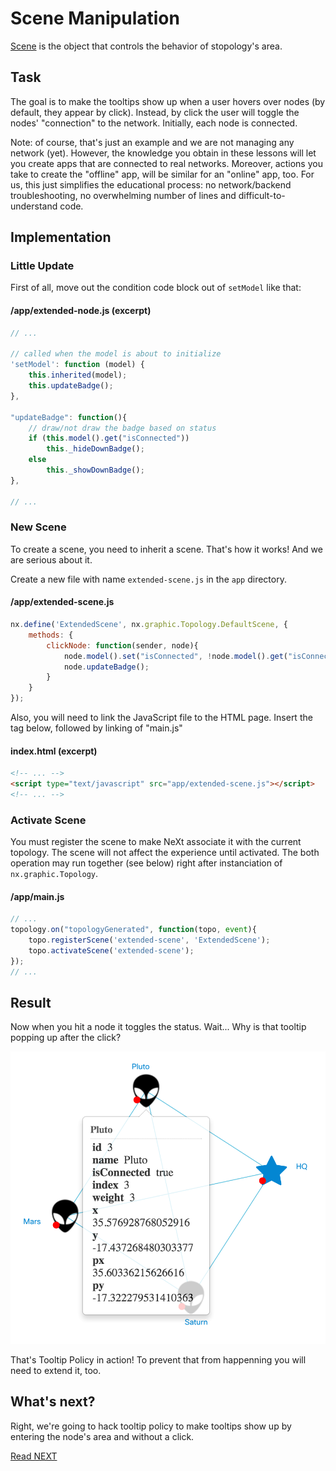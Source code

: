 # Scene Manipulation
[Scene](tutorial-003-07.md) is the object that controls the behavior of stopology's area.

## Task
The goal is to make the tooltips show up when a user hovers over nodes (by default, they appear by click). Instead, by click the user will toggle the nodes' "connection" to the network. Initially, each node is connected.

Note: of course, that's just an example and we are not managing any network (yet). However, the knowledge you obtain in these lessons will let you create apps that are connected to real networks. Moreover, actions you take to create the "offline" app, will be similar for an "online" app, too. For us, this just simplifies the educational process: no network/backend troubleshooting, no overwhelming number of lines and difficult-to-understand code.

## Implementation
### Little Update
First of all, move out the condition code block out of ```setModel``` like that:

#### /app/extended-node.js (excerpt)
```JavaScript
// ...

// called when the model is about to initialize
'setModel': function (model) {
	this.inherited(model);
	this.updateBadge();
},

"updateBadge": function(){
	// draw/not draw the badge based on status
	if (this.model().get("isConnected"))
		this._hideDownBadge();
	else
		this._showDownBadge();
},

// ...
```

### New Scene
To create a scene, you need to inherit a scene. That's how it works! And we are serious about it.

Create a new file with name ```extended-scene.js``` in the ```app``` directory.

#### /app/extended-scene.js
```JavaScript
nx.define('ExtendedScene', nx.graphic.Topology.DefaultScene, {
	methods: {
		clickNode: function(sender, node){
			node.model().set("isConnected", !node.model().get("isConnected"));
			node.updateBadge();
		}
	}
});
```

Also, you will need to link the JavaScript file to the HTML page. Insert the tag below, followed by linking of "main.js"

#### index.html (excerpt)
```HTML
<!-- ... -->
<script type="text/javascript" src="app/extended-scene.js"></script>
<!-- ... -->
```

### Activate Scene
You must register the scene to make NeXt associate it with the current topology. The scene will not affect the experience until activated. The both operation may run together (see below) right after instanciation of ```nx.graphic.Topology```.

#### /app/main.js
```JavaScript
// ...
topology.on("topologyGenerated", function(topo, event){
	topo.registerScene('extended-scene', 'ExtendedScene');
	topo.activateScene('extended-scene');
});
// ...
```

## Result
Now when you hit a node it toggles the status. Wait... Why is that tooltip popping up after the click?

![](../images/tutorial-007-06/status-toggle-tooltip.png)

That's Tooltip Policy in action! To prevent that from happenning you will need to extend it, too.

## What's next?
Right, we're going to hack tooltip policy to make tooltips show up by entering the node's area and without a click.

[Read NEXT](../tutorial-007-07.md)